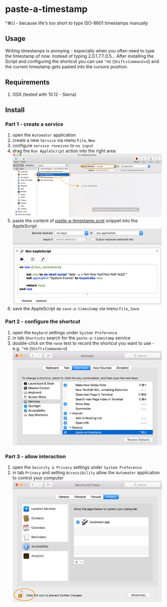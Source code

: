 # paste-a-timestamp
^⌘U - because life's too short to type ISO-8601 timestamps manually

## Usage

Writing timestamps is annoying - especially when you often need to type the timestamp of _now_. 
Instead of typing 2.0.1.7.T.0.5... After installing the Script and configuring the shortcut 
you can use `^⌘U` (`Shift`+`Command`+`U`) and the current timestamp gets pasted into the 
cursors position.

## Requirements

1. OSX (tested with 10.12 - Sierra) 

## Install

### Part 1 - create a service

1. open the `Automator` application
2. create a new `Service` via menu `File`, `New`
3. configure `service reveives` to `no input`
4. drag the `Run AppleScript` action into the right area<br> 
![automator-1](META-INF/automator-1.jpg)
5. paste the content of [paste-a-timestamp.scpt](paste-a-timestamp.scpt) snippet into the AppleScript<br>
![automator-2](META-INF/automator-2.jpg)
6. save the AppleScript as `save-a-timestamp` via menu `File`, `Save`

### Part 2 - configure the shortcut

1. open the `Keybord` settings under `System Preference`
2. in tab `Shortcuts` search for the `paste-a-timestamp` service
3. double-click on the `none` text to record the shortcut you want to use - e.g. `^⌘U` (`Shift`+`Command`+`U`)<br>
![keyboard-1](META-INF/keyboard.jpg)

### Part 3 - allow interaction
 
1. open the `Security & Privacy` settings under `System Preference`
2. in tab `Privacy` and setting `Accessibility` allow the `Automator` application to control your computer<br>
![keyboard-1](META-INF/privacy.jpg)